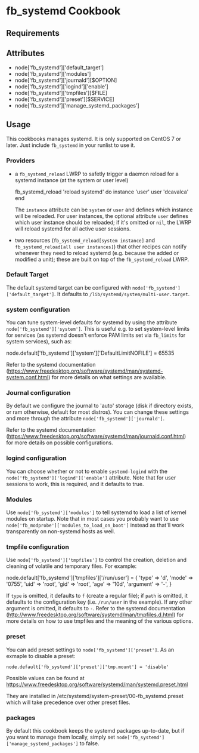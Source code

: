 fb_systemd Cookbook
====================

Requirements
------------

Attributes
----------
* node['fb_systemd']['default_target']
* node['fb_systemd']['modules']
* node['fb_systemd']['journald'][$OPTION]
* node['fb_systemd']['logind']['enable']
* node['fb_systemd']['tmpfiles'][$FILE]
* node['fb_systemd']['preset'][$SERVICE]
* node['fb_systemd']['manage_systemd_packages']

Usage
-----
This cookbooks manages systemd. It is only supported on CentOS 7 or later. Just
include `fb_systemd` in your runlist to use it.

### Providers

* a `fb_systemd_reload` LWRP to safetly trigger a daemon reload for a systemd
  instance (at the system or user level)

    fb_systemd_reload 'reload systemd' do
      instance 'user'
      user 'dcavalca'
    end

  The `instance` attribute can be `system` or `user` and defines which instance
  will be reloaded. For user instances, the optional attribute `user` defines
  which user instance should be reloaded; if it's omitted or `nil`, the LWRP
  will reload systemd for all active user sessions.

* two resources (`fb_systemd_reload[system instance]` and 
  `fb_systemd_reload[all user instances]`) that other recipes can notify 
  whenever they need to reload systemd (e.g. because the added or modified a 
  unit); these are built on top of the `fb_systemd_reload` LWRP.

### Default Target
The default systemd target can be configured with
`node['fb_systemd']['default_target']`. It defaults to
`/lib/systemd/system/multi-user.target`.

### system configuration
You can tune system-level defaults for systemd by using the attribute 
`node['fb_systemd']['system']`. This is useful e.g. to set system-level limits
for services (as systemd doesn't enforce PAM limits set via `fb_limits` for 
system services), such as:

  node.default['fb_systemd']['system']['DefaultLimitNOFILE'] = 65535 

Refer to the systemd documentation 
(https://www.freedesktop.org/software/systemd/man/systemd-system.conf.html) for
more details on what settings are available.

### Journal configuration
By default we configure the journal to 'auto' storage (disk if directory exists,
or ram otherwise, default for most distros). You can change these settings and
more through the attribute `node['fb_systemd']['journald']`.

Refer to the systemd documentation
(https://www.freedesktop.org/software/systemd/man/journald.conf.html) for more
details on possible configurations.

### logind configuration
You can choose whether or not to enable `systemd-logind` with the
`node['fb_systemd']['logind']['enable']` attribute. Note that for user sessions
to work, this is required, and it defaults to true.

### Modules
Use `node['fb_systemd']['modules']` to tell systemd to load a list of
kernel modules on startup. Note that in most cases you probably want to use
`node['fb_modprobe']['modules_to_load_on_boot']` instead as that'll work
transparently on non-systemd hosts as well.

### tmpfile configuration
Use `node['fb_systemd']['tmpfiles']` to control the creation, deletion
and cleaning of volatile and temporary files. For example:

  node.default['fb_systemd']['tmpfiles']['/run/user'] = {
    'type' => 'd',
    'mode' => '0755',
    'uid' => 'root',
    'gid' => 'root',
    'age' => '10d',
    'argument' => '-',
  }

If `type` is omitted, it defaults to `f` (create a regular file); if `path` is
omitted, it defaults to the configuration key (i.e. `/run/user` in the example).
If any other argument is omitted, it defaults to `-`. Refer to the systemd
documentation (http://www.freedesktop.org/software/systemd/man/tmpfiles.d.html)
for more details on how to use tmpfiles and the meaning of the various options.

### preset
You can add preset settings to `node['fb_systemd']['preset']`. As an exmaple to
disable a preset:

    node.default['fb_systemd']['preset']['tmp.mount'] = 'disable'

Possible values can be found at
https://www.freedesktop.org/software/systemd/man/systemd.preset.html

They are installed in /etc/systemd/system-preset/00-fb_systemd.preset which will
take precedence over other preset files.

### packages
By default this cookbook keeps the systemd packages up-to-date, but if you
want to manage them locally, simply set
`node['fb_systemd']['manage_systemd_packages']` to false.

